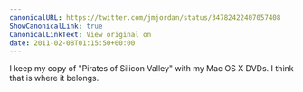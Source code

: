 ```yaml
---
canonicalURL: https://twitter.com/jmjordan/status/34782422407057408
ShowCanonicalLink: true
CanonicalLinkText: View original on
date: 2011-02-08T01:15:50+00:00
---
```

I keep my copy of "Pirates of Silicon Valley" with my Mac OS X DVDs. I think that is where it belongs.